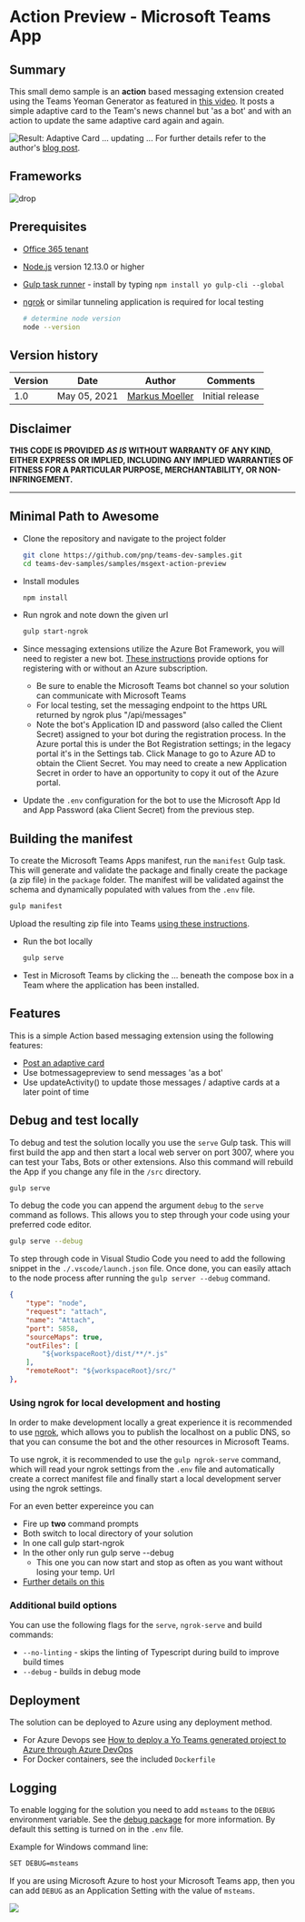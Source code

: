 # Action Preview - Microsoft Teams App

## Summary

This small demo sample is an **action** based messaging extension created using the Teams Yeoman Generator as featured in [this video](https://www.youtube.com/watch?v=S1eANUbqaRs&list=PLR9nK3mnD-OUeDoawdmYJJsTlRHd6p5DB&index=7&t=7s). It posts a simple adaptive card to the Team's news channel but 'as a bot' and with an action to update the same adaptive card again and again.

![Result: Adaptive Card ... updating ...](https://mmsharepoint.files.wordpress.com/2021/05/04_adaptivecard_update.gif?w=670&zoom=2)
For further details refer to the author's [blog post](https://mmsharepoint.wordpress.com/2021/05/05/how-to-update-an-adaptivecard-with-a-teams-messaging-extension/).

## Frameworks

![drop](https://img.shields.io/badge/Bot&nbsp;Framework-4.7-green.svg)

## Prerequisites

* [Office 365 tenant](https://dev.office.com/sharepoint/docs/spfx/set-up-your-development-environment)
* [Node.js](https://nodejs.org) version 12.13.0 or higher
* [Gulp task runner](https://www.npmjs.com/package/gulp-cli/v/2.2.0) - install by typing `npm install yo gulp-cli --global`
* [ngrok](https://ngrok.com) or similar tunneling application is required for local testing

    ```bash
    # determine node version
    node --version
    ```
## Version history

Version|Date|Author|Comments
-------|----|----|--------
1.0|May 05, 2021|[Markus Moeller](https://twitter.com/moeller2_0)|Initial release

## Disclaimer

**THIS CODE IS PROVIDED *AS IS* WITHOUT WARRANTY OF ANY KIND, EITHER EXPRESS OR IMPLIED, INCLUDING ANY IMPLIED WARRANTIES OF FITNESS FOR A PARTICULAR PURPOSE, MERCHANTABILITY, OR NON-INFRINGEMENT.**

---

## Minimal Path to Awesome
- Clone the repository and navigate to the project folder

    ```bash
    git clone https://github.com/pnp/teams-dev-samples.git
    cd teams-dev-samples/samples/msgext-action-preview
    ```

- Install modules

    ```bash
    npm install
    ```
- Run ngrok and note down the given url

    ```bash
    gulp start-ngrok
    ```
- Since messaging extensions utilize the Azure Bot Framework, you will need to register a new bot. 
[These instructions](https://docs.microsoft.com/en-us/microsoftteams/platform/bots/how-to/create-a-bot-for-teams#register-your-web-service-with-the-bot-framework) provide options for registering with or without an Azure subscription. 
  - Be sure to enable the Microsoft Teams bot channel so your solution can communicate with Microsoft Teams
  - For local testing, set the messaging endpoint to the https URL returned by ngrok plus "/api/messages"
  - Note the bot's Application ID and password (also called the Client Secret) assigned to your bot during the registration process. In the Azure portal this is under the Bot Registration settings; in the legacy portal it's in the Settings tab. Click Manage to go to Azure AD to obtain the Client Secret. You may need to create a new Application Secret in order to have an opportunity to copy it out of the Azure portal. 
- Update the `.env` configuration for the bot to use the Microsoft App Id and App Password (aka Client Secret) from the previous step.

## Building the manifest

To create the Microsoft Teams Apps manifest, run the `manifest` Gulp task. This will generate and validate the package and finally create the package (a zip file) in the `package` folder. The manifest will be validated against the schema and dynamically populated with values from the `.env` file.

``` bash
gulp manifest
```

  Upload the resulting zip file into Teams [using these instructions](https://docs.microsoft.com/en-us/microsoftteams/platform/concepts/deploy-and-publish/apps-upload).

- Run the bot locally
    ```bash
    gulp serve
    ```

- Test in Microsoft Teams by clicking the ... beneath the compose box in a Team where the application has been installed.

## Features

This is a simple Action based messaging extension using the following features:
* [Post an adaptive card](https://adaptivecards.io/)
* Use botmessagepreview to send messages 'as a bot'
* Use updateActivity() to update those messages / adaptive cards at a later point of time

## Debug and test locally

To debug and test the solution locally you use the `serve` Gulp task. This will first build the app and then start a local web server on port 3007, where you can test your Tabs, Bots or other extensions. Also this command will rebuild the App if you change any file in the `/src` directory.

``` bash
gulp serve
```

To debug the code you can append the argument `debug` to the `serve` command as follows. This allows you to step through your code using your preferred code editor.

``` bash
gulp serve --debug
```
To step through code in Visual Studio Code you need to add the following snippet in the `./.vscode/launch.json` file. Once done, you can easily attach to the node process after running the `gulp server --debug` command.

``` json
{
    "type": "node",
    "request": "attach",
    "name": "Attach",
    "port": 5858,
    "sourceMaps": true,
    "outFiles": [
        "${workspaceRoot}/dist/**/*.js"
    ],
    "remoteRoot": "${workspaceRoot}/src/"
},
```

### Using ngrok for local development and hosting

In order to make development locally a great experience it is recommended to use [ngrok](https://ngrok.io), which allows you to publish the localhost on a public DNS, so that you can consume the bot and the other resources in Microsoft Teams. 

To use ngrok, it is recommended to use the `gulp ngrok-serve` command, which will read your ngrok settings from the `.env` file and automatically create a correct manifest file and finally start a local development server using the ngrok settings.

For an even better expereince you can
- Fire up **two** command prompts
- Both switch to local directory of your solution
- In one call gulp start-ngrok
- In the other only run gulp serve --debug
  - This one you can now start and stop as often as you want without losing your temp. Url
- [Further details on this](https://mmsharepoint.wordpress.com/2020/06/27/microsoft-teams-app-yeoman-generator-split-ngrok-serve/)

### Additional build options

You can use the following flags for the `serve`, `ngrok-serve` and build commands:

* `--no-linting` - skips the linting of Typescript during build to improve build times
* `--debug` - builds in debug mode

## Deployment

The solution can be deployed to Azure using any deployment method.

* For Azure Devops see [How to deploy a Yo Teams generated project to Azure through Azure DevOps](https://www.wictorwilen.se/blog/deploying-yo-teams-and-node-apps/)
* For Docker containers, see the included `Dockerfile`

## Logging

To enable logging for the solution you need to add `msteams` to the `DEBUG` environment variable. See the [debug package](https://www.npmjs.com/package/debug) for more information. By default this setting is turned on in the `.env` file.

Example for Windows command line:

``` bash
SET DEBUG=msteams
```

If you are using Microsoft Azure to host your Microsoft Teams app, then you can add `DEBUG` as an Application Setting with the value of `msteams`.

<img src="https://pnptelemetry.azurewebsites.net/teams-dev-samples/samples/msgext-action-preview" />
